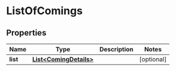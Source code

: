 # ListOfComings

## Properties
Name | Type | Description | Notes
------------ | ------------- | ------------- | -------------
**list** | [**List&lt;ComingDetails&gt;**](ComingDetails.md) |  |  [optional]
